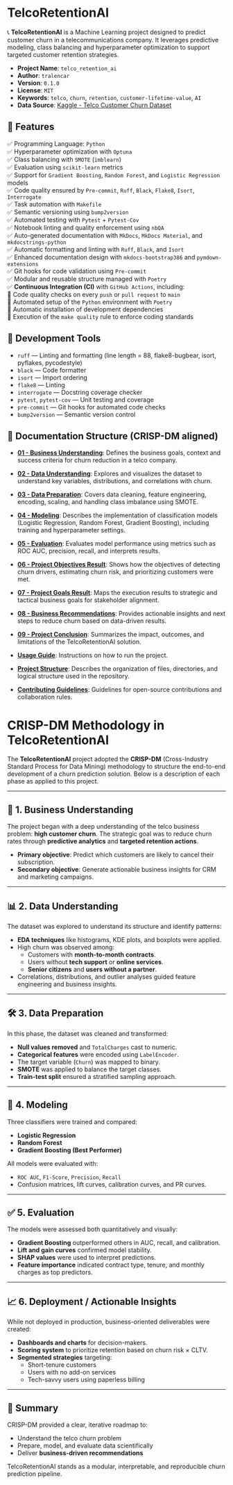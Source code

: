 #
# TelcoRetentionAI

📞 **TelcoRetentionAI** is a Machine Learning project designed to predict customer churn in a telecommunications company. It leverages predictive modeling, class balancing and hyperparameter optimization to support targeted customer retention strategies.

- **Project Name**: `telco_retention_ai`
- **Author**: `tralencar`
- **Version**: `0.1.0`
- **License**: `MIT`
- **Keywords**: `telco`, `churn`, `retention`, `customer-lifetime-value`, `AI`
- **Data Source**: [Kaggle - Telco Customer Churn Dataset](https://www.kaggle.com/datasets/blastchar/telco-customer-churn/data)

## 🔹 Features

✅ Programming Language: `Python`<br>
✅ Hyperparameter optimization with `Optuna`<br>
✅ Class balancing with `SMOTE` (`imblearn`)<br>
✅ Evaluation using `scikit-learn` metrics<br>
✅ Support for `Gradient Boosting`, `Random Forest`, and `Logistic Regression` models<br>
✅ Code quality ensured by `Pre-commit`, `Ruff`, `Black`, `Flake8`, `Isort`, `Interrogate`<br>
✅ Task automation with `Makefile`<br>
✅ Semantic versioning using `bump2version`<br>
✅ Automated testing with `Pytest` + `Pytest-Cov`<br>
✅ Notebook linting and quality enforcement using `nbQA`<br>
✅ Auto-generated documentation with `MkDocs`, `MkDocs Material`, and `mkdocstrings-python`<br>
✅ Automatic formatting and linting with `Ruff`, `Black`, and `Isort`<br>
✅ Enhanced documentation design with `mkdocs-bootstrap386` and `pymdown-extensions`<br>
✅ Git hooks for code validation using `Pre-commit`<br>
✅ Modular and reusable structure managed with `Poetry`<br>
✅ **Continuous Integration (CI)** with `GitHub Actions`, including:<br>
🔹 Code quality checks on every `push` or `pull request` to `main`<br>
🔹 Automated setup of the `Python` environment with `Poetry`<br>
🔹 Automatic installation of development dependencies<br>
🔹 Execution of the `make quality` rule to enforce coding standards

## 🧪 Development Tools

- `ruff` — Linting and formatting (line length = 88, flake8-bugbear, isort, pyflakes, pycodestyle)
- `black` — Code formatter
- `isort` — Import ordering
- `flake8` — Linting
- `interrogate` — Docstring coverage checker
- `pytest`, `pytest-cov` — Unit testing and coverage
- `pre-commit` — Git hooks for automated code checks
- `bump2version` — Semantic version control

## 🔹 Documentation Structure (CRISP-DM aligned)

- **[01 - Business Understanding](01_business_understanding.md)**: Defines the business goals, context and success criteria for churn reduction in a telco company.

- **[02 - Data Understanding](02_data_understanding.md)**: Explores and visualizes the dataset to understand key variables, distributions, and correlations with churn.

- **[03 - Data Preparation](03_data_preparation.md)**: Covers data cleaning, feature engineering, encoding, scaling, and handling class imbalance using SMOTE.

- **[04 - Modeling](04_modeling.md)**: Describes the implementation of classification models (Logistic Regression, Random Forest, Gradient Boosting), including training and hyperparameter settings.

- **[05 - Evaluation](05_evaluation.md)**: Evaluates model performance using metrics such as ROC AUC, precision, recall, and interprets results.

- **[06 - Project Objectives Result](06_project_objectives.md)**: Shows how the objectives of detecting churn drivers, estimating churn risk, and prioritizing customers were met.

- **[07 - Project Goals Result](07_project_goals.md)**: Maps the execution results to strategic and tactical business goals for stakeholder alignment.

- **[08 - Business Recommendations](08_business_recommendations.md)**: Provides actionable insights and next steps to reduce churn based on data-driven results.

- **[09 - Project Conclusion](09_conclusions.md)**: Summarizes the impact, outcomes, and limitations of the TelcoRetentionAI solution.

- **[Usage Guide](usage.md)**: Instructions on how to run the project.

- **[Project Structure](project_structure.md)**: Describes the organization of files, directories, and logical structure used in the repository.

- **[Contributing Guidelines](contributing.md)**: Guidelines for open-source contributions and collaboration rules.

# CRISP-DM Methodology in TelcoRetentionAI

The **TelcoRetentionAI** project adopted the **CRISP-DM** (Cross-Industry Standard Process for Data Mining) methodology to structure the end-to-end development of a churn prediction solution. Below is a description of each phase as applied to this project.

---

## 📘 1. Business Understanding

The project began with a deep understanding of the telco business problem: **high customer churn**. The strategic goal was to reduce churn rates through **predictive analytics** and **targeted retention actions**.

- **Primary objective**: Predict which customers are likely to cancel their subscription.
- **Secondary objective**: Generate actionable business insights for CRM and marketing campaigns.

---

## 📊 2. Data Understanding

The dataset was explored to understand its structure and identify patterns:

- **EDA techniques** like histograms, KDE plots, and boxplots were applied.
- High churn was observed among:
  - Customers with **month-to-month contracts**.
  - Users without **tech support** or **online services**.
  - **Senior citizens** and **users without a partner**.
- Correlations, distributions, and outlier analyses guided feature engineering and business insights.

---

## 🛠 3. Data Preparation

In this phase, the dataset was cleaned and transformed:

- **Null values removed** and `TotalCharges` cast to numeric.
- **Categorical features** were encoded using `LabelEncoder`.
- The target variable (`Churn`) was mapped to binary.
- **SMOTE** was applied to balance the target classes.
- **Train-test split** ensured a stratified sampling approach.

---

## 🤖 4. Modeling

Three classifiers were trained and compared:

- **Logistic Regression**
- **Random Forest**
- **Gradient Boosting (Best Performer)**

All models were evaluated with:

- `ROC AUC`, `F1-Score`, `Precision`, `Recall`
- Confusion matrices, lift curves, calibration curves, and PR curves.

---

## ✅ 5. Evaluation

The models were assessed both quantitatively and visually:

- **Gradient Boosting** outperformed others in AUC, recall, and calibration.
- **Lift and gain curves** confirmed model stability.
- **SHAP values** were used to interpret predictions.
- **Feature importance** indicated contract type, tenure, and monthly charges as top predictors.

---

## 📈 6. Deployment / Actionable Insights

While not deployed in production, business-oriented deliverables were created:

- **Dashboards and charts** for decision-makers.
- **Scoring system** to prioritize retention based on churn risk × CLTV.
- **Segmented strategies** targeting:
  - Short-tenure customers
  - Users with no add-on services
  - Tech-savvy users using paperless billing

---

## 🎯 Summary

CRISP-DM provided a clear, iterative roadmap to:

- Understand the telco churn problem
- Prepare, model, and evaluate data scientifically
- Deliver **business-driven recommendations**

TelcoRetentionAI stands as a modular, interpretable, and reproducible churn prediction pipeline.
